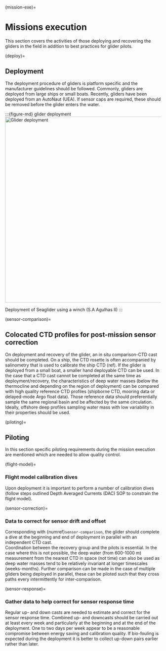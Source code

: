 (mission-exe)=
# Missions execution

This section covers the activities of those deploying and recovering the gliders in the field in addition to best practices for glider pilots.

(deploy)=
## Deployment
The deployment procedure of gliders is platform specific and the manufacturer guidelines should be followed. 
Commonly, gliders are deployed from large ships or small boats. 
Recently, gliders have been deployed from an AutoNaut (UEA). 
If sensor caps are required, these should be removed before the glider enters the water. 

:::{figure-md} glider deployment
<img src="../images/giddy_SA_Agulhas.png" alt="Glider deployment" class="bg-primary mb-1" width="600px">

 Deployment of Seaglider using a winch (S.A Agulhas II)
:::

(sensor-comparison)=
## Colocated CTD profiles for post-mission sensor correction
On deployment and recovery of the glider, an in situ comparison-CTD cast should be completed. 
On a ship, the CTD rosette is often accompanied by salinometry that is used to calibrate the ship CTD (ref). 
If the glider is deployed from a small boat, a smaller hand deployable CTD can be used.
In the case that a CTD cast cannot be completed at the same time as deployment/recovery, the characteristics of deep water masses (below the thermocline and depending on the region of deployment) can be compared with high quality reference CTD profiles (shipborne CTD, mooring data or delayed-mode Argo float data). 
Those reference data should preferentially sample the same regional basin and be affected by the same circulation.
Ideally, offshore deep profiles sampling water mass with low variability in their properties should be used.

(piloting)=
## Piloting
In this section specific piloting requirements during the mission execution are mentioned which are needed to allow quality control.

(flight-model)=
### Flight model calibration dives
Upon deployment it is important to perform a number of calibration dives (follow steps outlined Depth Averaged Currents (DAC) SOP to constrain the flight model).

(sensor-correction)=
### Data to correct for sensor drift and offset
Corresponding with {numref}`sensor-comparison`, the glider should complete a dive at the beginning and end of deployment in parallel with an independent CTD cast.  
Coordination between the recovery group and the pilots is essential. 
In the case where this is not possible, the deep water (from 600-1000 m) measurement from the nearest CTD in space (not time) can also be used as deep water masses tend to be relatively invariant at longer timescales (weeks-months). 
Further comparison can be made in the case of multiple gliders being deployed in parallel, these can be piloted such that they cross paths every intermittently for inter-comparison.

(sensor-response)=
### Gather data to help correct for sensor response time 
Regular up- and down casts are needed to estimate and correct for the sensor response time. 
Combined up- and downcasts should be carried out at least every week and particularly at the beginning and at the end of the deployment. 
One to two days per week appear to be a reasonable compromise between energy saving and calibration quality. 
If bio-fouling is expected during the deployment it is better to collect up-down pairs earlier rather than later.
